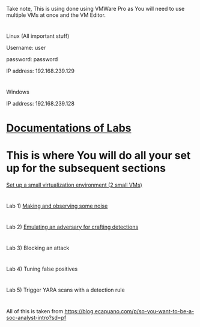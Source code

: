 Take note, This is using done using VMWare Pro as You will need to use multiple VMs at once and the VM Editor.
#
Linux (All important stuff)

Username: user

password: password

IP address: 192.168.239.129
#
Windows

IP address: 192.168.239.128
#
# [Documentations of Labs](https://github.com/rasehum/Lab-compilation)
# This is where You will do all your set up for the subsequent sections
[Set up a small virtualization environment (2 small VMs)](https://github.com/rasehum/Lab-compilation/tree/Setup-for-windows-and-Linux)
#
Lab 1) [Making and observing some noise](https://github.com/rasehum/Lab-compilation/tree/Lab-1)
#
Lab 2) [Emulating an adversary for crafting detections](https://github.com/rasehum/Lab-compilation/tree/Lab-2)
#
Lab 3) Blocking an attack
#
Lab 4) Tuning false positives
#
Lab 5) Trigger YARA scans with a detection rule
#

All of this is taken from https://blog.ecapuano.com/p/so-you-want-to-be-a-soc-analyst-intro?sd=pf

